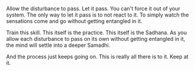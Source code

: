 Allow the disturbance to pass. Let it pass. You can't force it out of your system. The only way to let it pass is to not react to it. To simply watch the sensations come and go without getting entangled in it.

Train this skill. This itself is the practice. This itself is the Sadhana. As you allow each disturbance to pass on its own without getting entangled in it, the mind will settle into a deeper Samadhi.

And the process just keeps going on. This is really all there is to it. Keep at it.